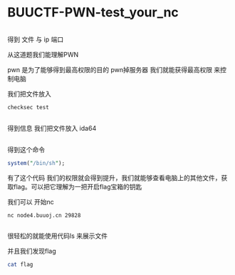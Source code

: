 # BUUCTF-PWN-test_your_nc

<img src="https://i-blog.csdnimg.cn/blog_migrate/6fcd37715ca411b2a06b35568e8989c6.png" alt="" style="max-height:339px; box-sizing:content-box;" />


得到 文件 与 ip 端口

从这道题我们能理解PWN

pwn 是为了能够得到最高权限的目的 pwn掉服务器 我们就能获得最高权限 来控制电脑

我们把文件放入

```bash
checksec test
```



<img src="https://i-blog.csdnimg.cn/blog_migrate/18318ad506739ff6c6bd9e36ef2d0cd6.png" alt="" style="max-height:183px; box-sizing:content-box;" />


得到信息 我们把文件放入 ida64



<img src="https://i-blog.csdnimg.cn/blog_migrate/5e74f7bf7ae8f4337646591b6605d8f1.png" alt="" style="max-height:176px; box-sizing:content-box;" />


得到这个命令

```perl
system("/bin/sh");
```

有了这个代码 我们的权限就会得到提升，我们就能够查看电脑上的其他文件，获取flag。可以把它理解为一把开启flag宝箱的钥匙

我们可以 开始nc

```cobol
nc node4.buuoj.cn 29828
```



<img src="https://i-blog.csdnimg.cn/blog_migrate/feb221c0e80dbabffff245085c8b6ed8.png" alt="" style="max-height:631px; box-sizing:content-box;" />


很轻松的就能使用代码ls 来展示文件

并且我们发现flag

```bash
cat flag
```



<img src="https://i-blog.csdnimg.cn/blog_migrate/d741b3e96062dd694c42ffdf8f131924.png" alt="" style="max-height:94px; box-sizing:content-box;" />